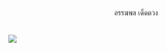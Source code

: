 <html> 
<head> 
</head> 
<body> 
<CENTER> อรรฆพล เด็ดดวง </CENTER> 
<br> 
<br>
<img border="0" src="http://www.mx7.com/i/2dc/tYowHy.jpg" />
</body> 
</html>
